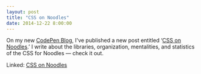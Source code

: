 ```yaml
---
layout: post
title: "CSS on Noodles"
date: 2014-12-22 8:00:00
---
```


On my new [CodePen Blog](http://codepen.io/lachlanjc/blog), I've published a new post entitled ‘[CSS on Noodles](http://codepen.io/lachlanjc/blog/noodles-css).’ I write about the libraries, organization, mentalities, and statistics of the CSS for Noodles &mdash; check it out.

Linked: [CSS on Noodles](http://codepen.io/lachlanjc/blog/noodles-css)
